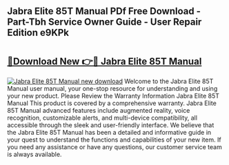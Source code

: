 ## Jabra Elite 85T Manual PDf Free Download - Part-Tbh Service Owner Guide - User Repair Edition e9KPk

# <h2><a href="http://cf24523.oget.top/?id=Jabra+Elite+85T+Manual">🔗Download New 👉🔴 Jabra Elite 85T Manual</a></h2>

[![Jabra Elite 85T Manual new download](https://i.imgur.com/5g1atiW.png)](http://cf24523.oget.top/?id=Jabra+Elite+85T+Manual)
Welcome to the Jabra Elite 85T Manual user manual, your one-stop resource for understanding and using your new product. Please Review the Warranty Information Jabra Elite 85T Manual This product is covered by a comprehensive warranty. Jabra Elite 85T Manual advanced features include augmented reality, voice recognition, customizable alerts, and multi-device compatibility, all accessible through the sleek and user-friendly interface. We believe that the Jabra Elite 85T Manual has been a detailed and informative guide in your quest to understand the functions and capabilities of your new item. If you need any assistance or have any questions, our customer service team is always available.
